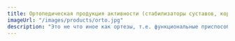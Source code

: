```yaml
---
title: Ортопедическая продукция активности (стабилизаторы суставов, корректоры осанки, ортопедические корсеты)
imageUrl: "/images/products/orto.jpg"
description: "Это не что иное как ортезы, т.е. функциональные приспособления, изменяющие структурные и функциональные характеристики опорно-двигательного аппарата. Они берут на себя часть нагрузки, тем самым создавая более комфортные условия для той области, сустава или сегмента, которые имеют для этого показания в лечебном или профилактическом аспекте. Так пояснично-крестцовый корсет эффективно используется во время физических работ, как динамической, например поднятие тяжестей, так и длительной статической работы – поддержание позы в положении сидя. Он прекрасно фиксирует и разгружает поясничный отдел позвоночника, сохраняя полную свободу движений, а также предотвращает защемление нервов и смещение позвонков."
---
```

